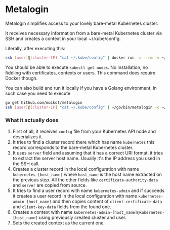 # Metalogin

Metalogin simplifies access to your lovely bare-metal Kubernetes cluster. 
 
It receives necessary information from a bare-metal 
Kubernetes cluster via SSH and creates a context in your local ~/.kube/config.

Literally, after executing this:

```bash
ssh [user]@[cluster-IP] "cat ~/.kube/config" | docker run -i --rm -v ~/.kube/:/kube moikot/metalogin -c /kube/config
```

You should be able to execute `kubectl get nodes`. No installation, no fiddling 
with certificates, contexts or users. This command does require Docker though. 

You can also build and run it locally if you have a Golang environment. 
In such case you need to execute

```bash
go get hithub.com/moikot/metalogin
ssh [user]@[cluster-IP] "cat ~/.kube/config" | ~/go/bin/metalogin -c ~/.kube/config

```

### What it actually does
1. First of all, it receives `config` file from your Kubernetes API node and 
deserializes it.
2. It tries to find a cluster record there which has name `kubernetes` this 
record corresponds to the bare-metal Kubernetes cluster.
3. It uses `server` field and assuming that it has a correct URI format, it 
tries to extract the server host name. Usually it's the IP address you used in
the SSH call.
4. Creates a cluster record in the local configuration with name 
`kubernetes-[host_name]` where `host_name` is the host name extracted on 
the previous step. All the other fields like `certificate-authority-data` 
and `server` are copied from source.
5. It tries to find a user record with name `kubernetes-admin` and if succeeds 
it creates a user record in the local configuration with name 
`kubernetes-admin-[host_name]` and then copies content of `client-certificate-data` 
and `client-key-data` fields from the found one.
6. Creates a context with name `kubernetes-admin-[host_name]@kubernetes-[host_name]` 
using previously created cluster and user. 
7. Sets the created context as the current one.
